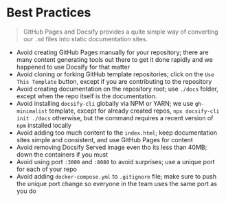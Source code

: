 # Best Practices

> GitHub Pages and Docsify provides a quite simple way of converting our `.md` files into static documentation sites.

- Avoid creating GitHub Pages manually for your repository; there are many content generating tools out there to get it done rapidly and we happened to use Docsify for that matter
- Avoid cloning or forking GitHub template repositories; click on the `Use This Template` button, except if you are contributing to the repository
- Avoid creating documentation on the repository root; use `./docs` folder, except when the repo itself is the documentation.
- Avoid installing `docsify-cli` globally via NPM or YARN; we use `gh-minimalist` template, except for already created repos, `npx docsify-cli init ./docs` otherwise, but the command requires a recent version of `npm` installed locally
- Avoid adding too much content to the `index.html`; keep documentation sites simple and consistent, and use GitHub Pages for content
- Avoid removing Docsify Served image even tho its less than 40MB; down the containers if you must
- Avoid using port `:3000` and `:8080` to avoid surprises; use a unique port for each of your repo
- Avoid adding `docker-compose.yml` to `.gitignore` file; make sure to push the unique port change so everyone in the team uses the same port as you do
